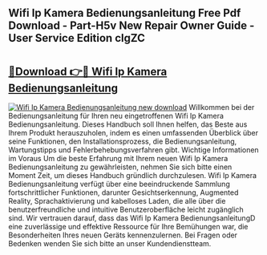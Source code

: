 ## Wifi Ip Kamera Bedienungsanleitung Free Pdf Download - Part-H5v New Repair Owner Guide - User Service Edition clgZC

# <h2><a href="http://df4i0hg.blite.top/?on=Wifi+Ip+Kamera+Bedienungsanleitung">🔗Download 👉🔴 Wifi Ip Kamera Bedienungsanleitung</a></h2>

[![Wifi Ip Kamera Bedienungsanleitung new download](https://i.imgur.com/lujVjoI.png)](http://df4i0hg.blite.top/?on=Wifi+Ip+Kamera+Bedienungsanleitung)
Willkommen bei der Bedienungsanleitung für Ihren neu eingetroffenen Wifi Ip Kamera Bedienungsanleitung. Dieses Handbuch soll Ihnen helfen, das Beste aus Ihrem Produkt herauszuholen, indem es einen umfassenden Überblick über seine Funktionen, den Installationsprozess, die Bedienungsanleitung, Wartungstipps und Fehlerbehebungsverfahren gibt. Wichtige Informationen im Voraus Um die beste Erfahrung mit Ihrem neuen Wifi Ip Kamera Bedienungsanleitung zu gewährleisten, nehmen Sie sich bitte einen Moment Zeit, um dieses Handbuch gründlich durchzulesen. Wifi Ip Kamera Bedienungsanleitung verfügt über eine beeindruckende Sammlung fortschrittlicher Funktionen, darunter Gesichtserkennung, Augmented Reality, Sprachaktivierung und kabelloses Laden, die alle über die benutzerfreundliche und intuitive Benutzeroberfläche leicht zugänglich sind. Wir vertrauen darauf, dass das Wifi Ip Kamera BedienungsanleitungD eine zuverlässige und effektive Ressource für Ihre Bemühungen war, die Besonderheiten Ihres neuen Geräts kennenzulernen. Bei Fragen oder Bedenken wenden Sie sich bitte an unser Kundendienstteam.
